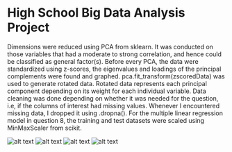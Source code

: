 # High School Big Data Analysis Project

Dimensions were reduced using PCA from sklearn. It was conducted on those variables that had a moderate to strong correlation, and hence could be classified as general factor(s). Before every PCA, the data were standardized using z-scores, the eigenvalues and loadings of the principal complements were found and graphed. pca.fit_transform(zscoredData) was used to generate rotated data. Rotated data represents each principal component depending on its weight for each individual variable. Data cleaning was done depending on whether it was needed for the question, i.e, if the columns of interest had missing values. Whenever I encountered missing data, I dropped it using .dropna(). For the multiple linear regression model in question 8, the training and test datasets were scaled using MinMaxScaler from scikit.

![alt text](https://user-images.githubusercontent.com/83567562/195762423-23596fe3-f5ba-4a90-b17c-e25387f7beb0.png)
![alt text](https://user-images.githubusercontent.com/83567562/195762722-f97e874e-29d0-40ad-b42e-62d31ccf47c8.png)
![alt text](https://user-images.githubusercontent.com/83567562/195762542-39a0402e-0d07-48d5-830f-f35666f6d7cc.png)
![alt text](https://user-images.githubusercontent.com/83567562/195762575-897771ad-09f9-4ae6-a0e7-ab551960e365.png)
